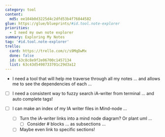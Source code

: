```yaml
---
category: tool
content:
  md5: ee104b0d3225d4c2dfd53b4f76044582
glue: https://glue/blueprints/#id.tool.note-explorer
priorities:
  - I need my own note explorer
summary: Exploring My Notes
tag: '#id.tool.note-explorer'
trello:
  card: https://trello.com/c/s9MqDwMx
  done: false
  id: 63c8c8e9f2e06700c1457134
  list: 63c43d5498733701c29d3a12
---
```


- I need a tool that will help me traverse through all my notes ... and allows me to see the dependencies of each ...

- [ ] I need a consistent way to fuzzy search iA-writer from terminal … and auto complete tags!

- [ ] I can make an index of my IA writer files in Mind-node …
	- [ ] Turn the iA-writer links into a mind node diagram? Or plant uml …
		- [ ] Consider # blocks … as subsections … 
	- [ ] Maybe even link to specific sections!
